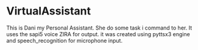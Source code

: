 # VirtualAssistant
This is Dani my Personal Assistant. She do some task i command to her. It uses the sapi5 voice ZIRA for output. it was created using pyttsx3 engine and speech_recognition for microphone input.
